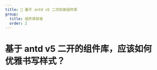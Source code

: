 ```yaml
---
title: 🚧 基于 antd v5 二次封装组件库
group:
  title: 组件库研发
  order: 2
---
```


# 基于 antd v5 二开的组件库，应该如何优雅书写样式？
